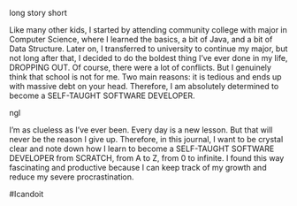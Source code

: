 long story short

Like many other kids, I started by attending community college with major in Computer Science, where I learned the basics, a bit of Java, and a bit of Data Structure. Later on, I transferred to university to continue my major, but not long after that, I decided to do the boldest thing I’ve ever done in my life, DROPPING OUT. Of course, there were a lot of conflicts. But I genuinely think that school is not for me. Two main reasons: it is tedious and ends up with massive debt on your head. Therefore, I am absolutely determined to become a SELF-TAUGHT SOFTWARE DEVELOPER.

ngl

I’m as clueless as I’ve ever been.
Every day is a new lesson.
But that will never be the reason I give up.
Therefore, in this journal, I want to be crystal clear and note down how I learn to become a SELF-TAUGHT SOFTWARE DEVELOPER from SCRATCH, from A to Z, from 0 to infinite.
I found this way fascinating and productive because I can keep track of my growth and reduce my severe procrastination.

#Icandoit
